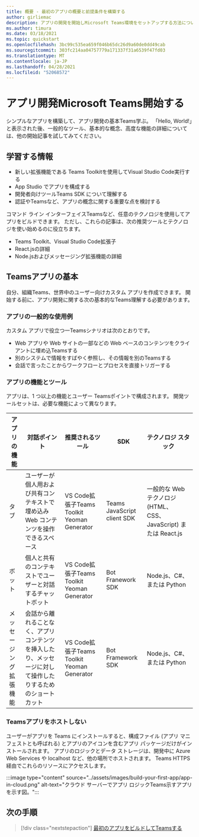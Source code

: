 ```yaml
---
title: 概要 - 最初のアプリの概要と前提条件を構築する
author: girliemac
description: アプリの開発を開始しMicrosoft Teams環境をセットアップする方法について学習します。
ms.author: timura
ms.date: 03/18/2021
ms.topic: quickstart
ms.openlocfilehash: 3bc99c535ea659f046b65dc26d9a60de0dd49cab
ms.sourcegitcommit: 303fc214aa04757779a171337f31a6539f47fd03
ms.translationtype: MT
ms.contentlocale: ja-JP
ms.lasthandoff: 04/28/2021
ms.locfileid: "52068572"
---
```

# <a name="get-started-with-microsoft-teams-app-development"></a>アプリ開発Microsoft Teams開始する

シンプルなアプリを構築して、アプリ開発の基本Teams学ぶ。 「Hello, World!」と表示された後、一般的なツール、基本的な概念、高度な機能の詳細については、他の開始記事を試してみてください。



## <a name="what-youll-learn"></a>学習する情報

* 新しい拡張機能である Teams Toolkitを使用してVisual Studio Code実行する 
* App Studio でアプリを構成する 
* 開発者向けツールTeams SDK について理解する
* 認証やTeamsなど、アプリの概念に関する重要な点を検討する

コマンド ライン インターフェイスTeamsなど、任意のテクノロジを使用してアプリをビルドできます。 ただし、これらの記事は、次の推奨ツールとテクノロジを使い始めるのに役立ちます。

* Teams Toolkit、Visual Studio Code拡張子
* React.jsの詳細
* Node.jsおよびメッセージング拡張機能の詳細


## <a name="teams-app-fundamentals"></a>Teamsアプリの基本

自分、組織Teams、世界中のユーザー向けカスタム アプリを作成できます。 開始する前に、アプリ開発に関する次の基本的なTeams理解する必要があります。

### <a name="common-app-use-cases"></a>アプリの一般的な使用例

カスタム アプリで役立つ一Teamsシナリオは次のとおりです。

* Web アプリや Web サイトの一部などの Web ベースのコンテンツをクライアントに埋め込Teamsする
* 別のシステムで情報をすばやく参照し、その情報を別のTeamsする 
* 会話で言ったことからワークフローとプロセスを直接トリガーする 

### <a name="app-capabilities-and-tools"></a>アプリの機能とツール

アプリは、1 つ以上の機能とユーザー Teamsポイントで構成されます。 開発ツールセットは、必要な機能によって異なります。

| **アプリの機能**| **対話ポイント** | **推奨されるツール** | **SDK** | **テクノロジ スタック** |
|--------|--------|--------|--------|--------|
| タブ | ユーザーが個人用および共有コンテキストで埋め込み Web コンテンツを操作できるスペース | VS Code拡張子Teams Toolkit Yeoman Generator | Teams JavaScript client SDK | 一般的な Web テクノロジ (HTML、CSS、JavaScript) または React.js |
| ボット | 個人と共有のコンテキストでユーザーと対話するチャットボット | VS Code拡張子Teams Toolkit Yeoman Generator | Bot Franework SDK | Node.js、C#、または Python | 
| メッセージング拡張機能 | 会話から離れることなく、アプリ コンテンツを挿入したり、メッセージに対して操作したりするためのショートカット | VS Code拡張子Teams Toolkit Yeoman Generator | Bot Framework SDK | Node.js、C#、または Python |

### <a name="teams-doesnt-host-your-app"></a>Teamsアプリをホストしない

ユーザーがアプリを Teams にインストールすると、構成ファイル (アプリ マニフェストとも呼ばれる) とアプリのアイコンを含むアプリ パッケージだけがインストールされます。 アプリのロジックとデータ ストレージは、開発中に Azure Web Services や localhost など、他の場所でホストされます。 Teams HTTPS 経由でこれらのリソースにアクセスします。

:::image type="content" source="../assets/images/build-your-first-app/app-in-cloud.png" alt-text="クラウド サーバーでアプリ ロジックTeams示すアプリを示す図。":::

## <a name="next-step"></a>次の手順

> [!div class="nextstepaction"]
> [最初のアプリをビルドしてTeamsする](../build-your-first-app/build-and-run.md)
